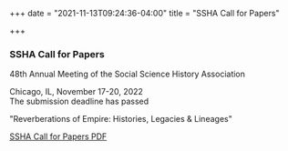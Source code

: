 +++
date = "2021-11-13T09:24:36-04:00"
title = "SSHA Call for Papers"

+++

### **SSHA Call for Papers**
 
48th Annual Meeting of the Social Science History Association<br />

Chicago, IL, November 17-20, 2022  
The submission deadline has passed   

"Reverberations of Empire: Histories, Legacies & Lineages"

[SSHA Call for Papers PDF](/files/2022_SSHA_CFP.pdf)  
